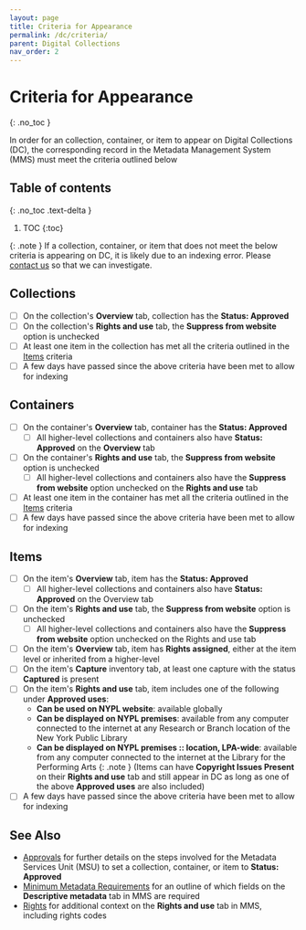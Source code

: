 ```yaml
---
layout: page
title: Criteria for Appearance
permalink: /dc/criteria/
parent: Digital Collections
nav_order: 2
---
```


# Criteria for Appearance
{: .no_toc }

In order for an collection, container, or item to appear on Digital Collections (DC), the corresponding record in the Metadata Management System (MMS) must meet the criteria outlined below

## Table of contents
{: .no_toc .text-delta }

1. TOC
{:toc}

{: .note }
If a collection, container, or item that does not meet the below criteria is appearing on DC, it is likely due to an indexing error. Please [contact us](/metadata-documentation/contact/) so that we can investigate.

## Collections
- [ ] On the collection's **Overview** tab, collection has the **Status: Approved**
- [ ] On the collection's **Rights and use** tab, the **Suppress from website** option is unchecked
- [ ] At least one item in the collection has met all the criteria outlined in the [Items](#items) criteria
- [ ] A few days have passed since the above criteria have been met to allow for indexing

## Containers
- [ ] On the container's **Overview** tab, container has the **Status: Approved**
    - [ ] All higher-level collections and containers also have **Status: Approved** on the **Overview** tab
- [ ] On the container's **Rights and use** tab, the **Suppress from website** option is unchecked
    - [ ] All higher-level collections and containers also have the **Suppress from website** option unchecked on the **Rights and use** tab
- [ ] At least one item in the container has met all the criteria outlined in the [Items](#items) criteria
- [ ] A few days have passed since the above criteria have been met to allow for indexing

## Items
- [ ] On the item's **Overview** tab, item has the **Status: Approved**
    - [ ] All higher-level collections and containers also have **Status: Approved** on the Overview tab
- [ ] On the item's **Rights and use** tab, the **Suppress from website** option is unchecked
    - [ ] All higher-level collections and containers also have the **Suppress from website** option unchecked on the Rights and use tab
- [ ] On the item's **Overview** tab, item has **Rights assigned**, either at the item level or inherited from a higher-level
- [ ] On the item's **Capture** inventory tab, at least one capture with the status **Captured** is present
- [ ] On the item's **Rights and use** tab, item includes one of the following under **Approved uses**:
    - **Can be used on NYPL website**: available globally
    - **Can be displayed on NYPL premises**: available from any computer connected to the internet at any Research or Branch location of the New York Public Library
    - **Can be displayed on NYPL premises :: location, LPA-wide**: available from any computer connected to the internet at the Library for the Performing Arts
    {: .note }
    (Items can have **Copyright Issues Present** on their **Rights and use** tab and still appear in DC as long as one of the above **Approved uses** are also included)
- [ ] A few days have passed since the above criteria have been met to allow for indexing

## See Also
- [Approvals](/metadata-documentation/workflows/approvals/) for further details on the steps involved for the Metadata Services Unit (MSU) to set a collection, container, or item to **Status: Approved**
- [Minimum Metadata Requirements](/metadata-documentation/metadata/guidelines/#minimum-metadata-requirements) for an outline of which fields on the **Descriptive metadata** tab in MMS are required
- [Rights](/metadata-documentation/metadata/element/rights/) for additional context on the **Rights and use** tab in MMS, including rights codes